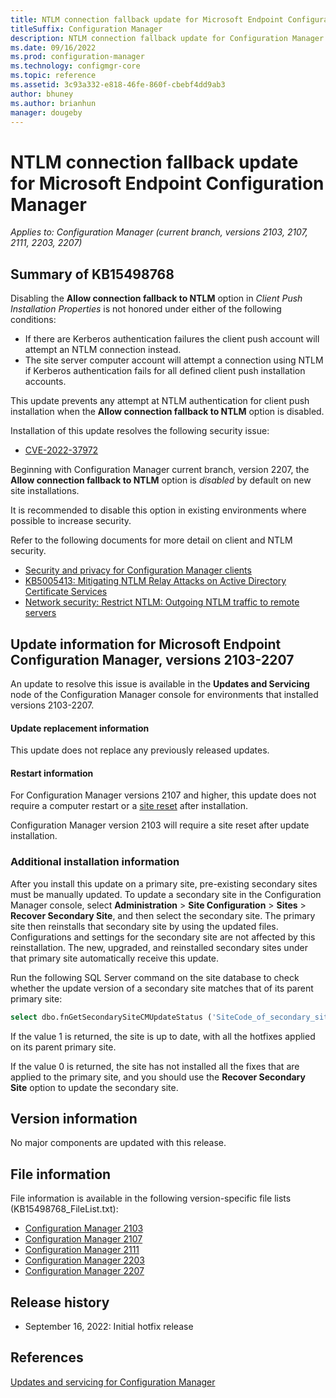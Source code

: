 ```yaml
---
title: NTLM connection fallback update for Microsoft Endpoint Configuration Manager
titleSuffix: Configuration Manager
description: NTLM connection fallback update for Configuration Manager
ms.date: 09/16/2022
ms.prod: configuration-manager
ms.technology: configmgr-core
ms.topic: reference
ms.assetid: 3c93a332-e818-46fe-860f-cbebf4dd9ab3
author: bhuney
ms.author: brianhun
manager: dougeby
---
```

# NTLM connection fallback update for Microsoft Endpoint Configuration Manager

*Applies to: Configuration Manager (current branch, versions 2103, 2107, 2111, 2203, 2207)*

## Summary of KB15498768
Disabling the **Allow connection fallback to NTLM** option in *Client Push Installation Properties* is not honored under either of the following conditions:
- If there are Kerberos authentication failures the client push account will attempt an NTLM connection instead.
- The site server computer account will attempt a connection using NTLM if Kerberos authentication fails for all defined client push installation accounts.

This update prevents any attempt at NTLM authentication for client push installation when the **Allow connection fallback to NTLM** option is disabled.

Installation of this update resolves the following security issue:
- [CVE-2022-37972](https://msrc.microsoft.com/update-guide/en-US/vulnerability/CVE-2022-37972)

Beginning with Configuration Manager current branch, version 2207, the **Allow connection fallback to NTLM** option is *disabled* by default on new site installations.

It is recommended to disable this option in existing environments where possible to increase security.

Refer to the following documents for more detail on client and NTLM security.
- [Security and privacy for Configuration Manager clients](https://docs.microsoft.com/mem/configmgr/core/clients/deploy/plan/security-and-privacy-for-clients#security-guidance-for-clients)
- [KB5005413: Mitigating NTLM Relay Attacks on Active Directory Certificate Services](https://support.microsoft.com/topic/kb5005413-mitigating-ntlm-relay-attacks-on-active-directory-certificate-services-ad-cs-3612b773-4043-4aa9-b23d-b87910cd3429)
- [Network security: Restrict NTLM: Outgoing NTLM traffic to remote servers](https://docs.microsoft.com/windows/security/threat-protection/security-policy-settings/network-security-restrict-ntlm-outgoing-ntlm-traffic-to-remote-servers)
 
## Update information for Microsoft Endpoint Configuration Manager, versions 2103-2207
An update to resolve this issue is available in the **Updates and Servicing** node of the Configuration Manager console for environments that installed versions 2103-2207. 

#### Update replacement information
This update does not replace any previously released updates.

#### Restart information
For Configuration Manager versions 2107 and higher, this update does not require a computer restart or a [site reset](../../core/servers/manage/modify-your-infrastructure.md#bkmk_reset) after installation.

Configuration Manager version 2103 will require a site reset after update installation.

### Additional installation information
After you install this update on a primary site, pre-existing secondary sites must be manually updated. To update a secondary site in the Configuration Manager console, select **Administration** > **Site Configuration** > **Sites** >  **Recover Secondary Site**, and then select the secondary site. The primary site then reinstalls that secondary site by using the updated files. Configurations and settings for the secondary site are not affected by this reinstallation. The new, upgraded, and reinstalled secondary sites under that primary site automatically receive this update.

Run the following SQL Server command on the site database to check whether the update version of a secondary site matches that of its parent primary site:
   ```sql
   select dbo.fnGetSecondarySiteCMUpdateStatus ('SiteCode_of_secondary_site')
   ```
If the value 1 is returned, the site is up to date, with all the hotfixes applied on its parent primary site.

If the value 0 is returned, the site has not installed all the fixes that are applied to the primary site, and you should use the **Recover Secondary Site** option to update the secondary site.

## Version information
No major components are updated with this release.

## File information
File information is available in the following version-specific file lists (KB15498768_FileList.txt):
- [Configuration Manager 2103](https://aka.ms/KB15498768_2103_FileList)
- [Configuration Manager 2107](https://aka.ms/KB15498768_2107_FileList)
- [Configuration Manager 2111](https://aka.ms/KB15498768_2111_FileList)
- [Configuration Manager 2203](https://aka.ms/KB15498768_2203_FileList)
- [Configuration Manager 2207](https://aka.ms/KB15498768_2207_FileList)

## Release history
- September 16, 2022: Initial hotfix release

## References
[Updates and servicing for Configuration Manager](../../core/servers/manage/updates.md)